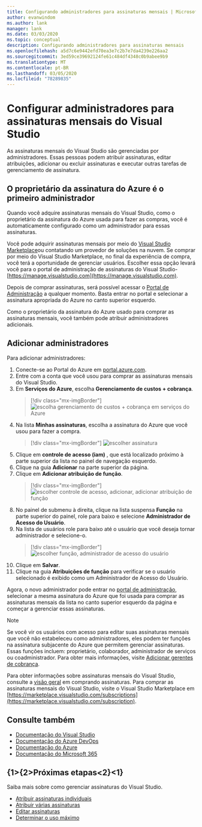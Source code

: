 ```yaml
---
title: Configurando administradores para assinaturas mensais | Microsoft Docs
author: evanwindom
ms.author: lank
manager: lank
ms.date: 03/03/2020
ms.topic: conceptual
description: Configurando administradores para assinaturas mensais
ms.openlocfilehash: a5d7c6e9442efd70ea3e7c2b7e7da4239e226aa2
ms.sourcegitcommit: 3ed59ce39692124fe61c484df4348c0b9abee9b9
ms.translationtype: MT
ms.contentlocale: pt-BR
ms.lasthandoff: 03/05/2020
ms.locfileid: "78289835"
---
```

# <a name="set-up-administrators-for-visual-studio-monthly-subscriptions"></a>Configurar administradores para assinaturas mensais do Visual Studio

As assinaturas mensais do Visual Studio são gerenciadas por administradores. Essas pessoas podem atribuir assinaturas, editar atribuições, adicionar ou excluir assinaturas e executar outras tarefas de gerenciamento de assinatura.

## <a name="the-azure-subscription-owner-is-the-first-administrator"></a>O proprietário da assinatura do Azure é o primeiro administrador

Quando você adquire assinaturas mensais do Visual Studio, como o proprietário da assinatura do Azure usada para fazer as compras, você é automaticamente configurado como um administrador para essas assinaturas.

Você pode adquirir assinaturas mensais por meio do [Visual Studio Marketplace](https://marketplace.visualstudio.com/subscriptions)ou contatando um provedor de soluções na nuvem. Se comprar por meio do Visual Studio Marketplace, no final da experiência de compra, você terá a oportunidade de gerenciar usuários. Escolher essa opção levará você para o portal de administração de assinaturas do Visual Studio- [https://manage.visualstudio.com](https://manage.visualstudio.com).

Depois de comprar assinaturas, será possível acessar o [Portal de Administração](https://manage.visualstudio.com) a qualquer momento. Basta entrar no portal e selecionar a assinatura apropriada do Azure no canto superior esquerdo.

Como o proprietário da assinatura do Azure usado para comprar as assinaturas mensais, você também pode atribuir administradores adicionais.

## <a name="add-administrators"></a>Adicionar administradores

Para adicionar administradores:

1. Conecte-se ao Portal do Azure em [portal.azure.com](https://portal.azure.com).
2. Entre com a conta que você usou para comprar as assinaturas mensais do Visual Studio.
3. Em **Serviços do Azure**, escolha **Gerenciamento de custos + cobrança**.
   > [!div class="mx-imgBorder"]
   > ![escolha gerenciamento de custos + cobrança em serviços do Azure](_img/cloud-admin/azure-cost-billing.png)
4. Na lista **Minhas assinaturas**, escolha a assinatura do Azure que você usou para fazer a compra.
   > [!div class="mx-imgBorder"]
   > ![escolher assinatura](_img/cloud-admin/subscription-list.png)
5. Clique em **controle de acesso (iam)** , que está localizado próximo à parte superior da lista no painel de navegação esquerdo.
6. Clique na guia **Adicionar** na parte superior da página.
7. Clique em **Adicionar atribuição de função**.
   > [!div class="mx-imgBorder"]
   > ![escolher controle de acesso, adicionar, adicionar atribuição de função](_img/cloud-admin/access-control-add.png)
8. No painel de submenu à direita, clique na lista suspensa **Função** na parte superior do painel, role para baixo e selecione **Administrador de Acesso do Usuário**.
9. Na lista de usuários role para baixo até o usuário que você deseja tornar administrador e selecione-o. 
   > [!div class="mx-imgBorder"]
   > ![escolher função, administrador de acesso do usuário](_img/cloud-admin/add-role-user-access-admin.png)
10. Clique em **Salvar**.
11. Clique na guia **Atribuições de função** para verificar se o usuário selecionado é exibido como um Administrador de Acesso do Usuário.

Agora, o novo administrador pode entrar no [portal de administração](https://manage.visualstudio.com), selecionar a mesma assinatura do Azure que foi usada para comprar as assinaturas mensais da lista no canto superior esquerdo da página e começar a gerenciar essas assinaturas.

> [!NOTE]
> Se você vir os usuários com acesso para editar suas assinaturas mensais que você não estabeleceu como administradores, eles podem ter funções na assinatura subjacente do Azure que permitem gerenciar assinaturas. Essas funções incluem: proprietário, colaborador, administrador de serviços ou coadministrador. Para obter mais informações, visite [Adicionar gerentes de cobrança](/azure/devops/organizations/billing/add-backup-billing-managers?view=vsts).

Para obter informações sobre assinaturas mensais do Visual Studio, consulte a [visão geral](vscloud-overview.md) em comprando assinaturas. Para comprar as assinaturas mensais do Visual Studio, visite o Visual Studio Marketplace em [https://marketplace.visualstudio.com/subscriptions](https://marketplace.visualstudio.com/subscription).

## <a name="see-also"></a>Consulte também
- [Documentação do Visual Studio](https://docs.microsoft.com/visualstudio/)
- [Documentação do Azure DevOps](https://docs.microsoft.com/azure/devops/)
- [Documentação do Azure](https://docs.microsoft.com/azure/)
- [Documentação do Microsoft 365](https://docs.microsoft.com/microsoft-365/)

## <a name="next-steps"></a>{1&gt;{2&gt;Próximas etapas&lt;2}&lt;1}
Saiba mais sobre como gerenciar assinaturas do Visual Studio.
- [Atribuir assinaturas individuais](assign-license.md)
- [Atribuir várias assinaturas](assign-license-bulk.md)
- [Editar assinaturas](edit-license.md)
- [Determinar o uso máximo](maximum-usage.md)



